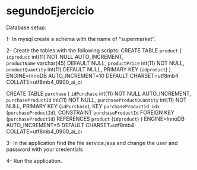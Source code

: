 # segundoEjercicio

Database setup:

1- In mysql create a schema with the name of "supermarket".

2- Create the tables with the following scripts: 
CREATE TABLE `product` ( 
`idproduct` int(11) NOT NULL AUTO_INCREMENT,   
`productName` varchar(45) DEFAULT NULL, 
`productPrice` int(11) NOT NULL, 
`productQuantity` int(11) DEFAULT NULL, 
PRIMARY KEY (`idproduct`) ) ENGINE=InnoDB AUTO_INCREMENT=10 DEFAULT CHARSET=utf8mb4 COLLATE=utf8mb4_0900_ai_ci

CREATE TABLE `purchase` (
   `idPurchase` int(11) NOT NULL AUTO_INCREMENT,
   `purchaseProductId` int(11) NOT NULL,
   `purchaseProductQuantity` int(11) NOT NULL,
   PRIMARY KEY (`idPurchase`),
   KEY `purchaseProductId_idx` (`purchaseProductId`),
   CONSTRAINT `purchaseProductId` FOREIGN KEY (`purchaseProductId`) REFERENCES `product` (`idproduct`)
 ) ENGINE=InnoDB AUTO_INCREMENT=5 DEFAULT CHARSET=utf8mb4 COLLATE=utf8mb4_0900_ai_ci
 
 3- In the application find the file service.java and change the user and password with your credentials
 
 4- Run the application.
 
 
